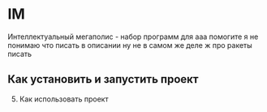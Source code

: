 # IM
Интеллектуальный мегаполис - набор программ для ааа помогите я не понимаю что писать в описании ну не в самом же деле ж про ракеты писать

## Как установить и запустить проект

5. Как использовать проект
